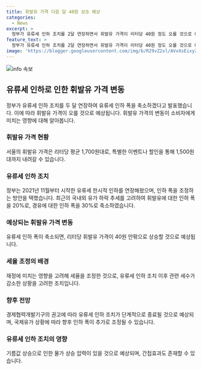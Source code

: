 ```yaml
---
title: 휘발유 가격 다음 달 40원 상승 예상
categories:
  - News
excerpt: >
  정부가 유류세 인하 조치를 2달 연장하면서 휘발유 가격이 리터당 40원 정도 오를 것으로 예상되고, 이에 대한 시민들의 반응과 정책의 영향, 그리고 세율 조정에 대한 설명이 이뤄졌습니다. 경제부총리는 국민의 부담을 최소화하기 위해 세율을 상향 조정하고, KDI 경제전망실장은 기름값 상승이 물가에 직간접적인 영향을 미칠 것으로 분석했습니다. 또한, 국제유가가 급등하지 않는다면 9월 이후에도 추가 인하가 예상된다고 밝혔습니다.
feature_text: >
  정부가 유류세 인하 조치를 2달 연장하면서 휘발유 가격이 리터당 40원 정도 오를 것으로 예상되고, 이에 대한 시민들의 반응과 정책의 영향, 그리고 세율 조정에 대한 설명이 이뤄졌습니다. 경제부총리는 국민의 부담을 최소화하기 위해 세율을 상향 조정하고, KDI 경제전망실장은 기름값 상승이 물가에 직간접적인 영향을 미칠 것으로 분석했습니다. 또한, 국제유가가 급등하지 않는다면 9월 이후에도 추가 인하가 예상된다고 밝혔습니다.
image: 'https://blogger.googleusercontent.com/img/b/R29vZ2xl/AVvXsEixyZcFfHzMRdzZMjFBmAUKJYCLCGyLL1o632UiGVXcaFdKo_bkvkuCioo0uUKlGfBVcT3P84aROyZIXSBEx3Aw5nCQ3pTgDom1WDC4m8eifvWiAmWEEVb4x6G_l8C0QH225ldMjyaFvpxGEBGNO37VmDTDMHGhJPq73UglMfDca1-0aw/s1600/blogspot.png'
---
```


<p><img src="https://blogger.googleusercontent.com/img/b/R29vZ2xl/AVvXsEixyZcFfHzMRdzZMjFBmAUKJYCLCGyLL1o632UiGVXcaFdKo_bkvkuCioo0uUKlGfBVcT3P84aROyZIXSBEx3Aw5nCQ3pTgDom1WDC4m8eifvWiAmWEEVb4x6G_l8C0QH225ldMjyaFvpxGEBGNO37VmDTDMHGhJPq73UglMfDca1-0aw/s1600/blogspot.png" alt="info 속보" /></p>

<h2 data-ke-size="size26">유류세 인하로 인한 휘발유 가격 변동</h2>

<p data-ke-size="size16">정부가 유류세 인하 조치를 두 달 연장하여 유류세 인하 폭을 축소하겠다고 발표했습니다. 이에 따라 휘발유 가격이 오를 것으로 예상됩니다. 휘발유 가격의 변동이 소비자에게 미치는 영향에 대해 알아봅니다.</p>

<h3>휘발유 가격 현황</h3>

<p data-ke-size="size16">서울의 휘발유 가격은 리터당 평균 1,700원대로, 특별한 이벤트나 할인을 통해 1,500원대까지 내려갈 수 있습니다.</p>

<h3>유류세 인하 조치</h3>

<p data-ke-size="size16">정부는 2021년 11월부터 시작한 유류세 한시적 인하를 연장해왔으며, 인하 폭을 조정하는 방안을 택했습니다. 최근의 국내외 유가 하락 추세를 고려하여 휘발유에 대한 인하 폭을 20%로, 경유에 대한 인하 폭을 30%로 축소하였습니다.</p>

<h3>예상되는 휘발유 가격 변동</h3>

<p data-ke-size="size16">유류세 인하 폭이 축소되면, 리터당 휘발유 가격이 40원 안팎으로 상승할 것으로 예상됩니다.</p>

<h3>세율 조정의 배경</h3>

<p data-ke-size="size16">재정에 미치는 영향을 고려해 세율을 조정한 것으로, 유류세 인하 조치 이후 관련 세수가 감소한 상황을 고려한 조치입니다.</p>

<h3>향후 전망</h3>

<p data-ke-size="size16">경제협력개발기구의 권고에 따라 유류세 인하 조치가 단계적으로 종료될 것으로 예상되며, 국제유가 상황에 따라 향후 인하 폭이 추가로 조정될 수 있습니다.</p>

<h3>유류세 인하 조치의 영향</h3>

<p data-ke-size="size16">기름값 상승으로 인한 물가 상승 압력이 있을 것으로 예상되며, 간접효과도 존재할 수 있습니다.</p>

